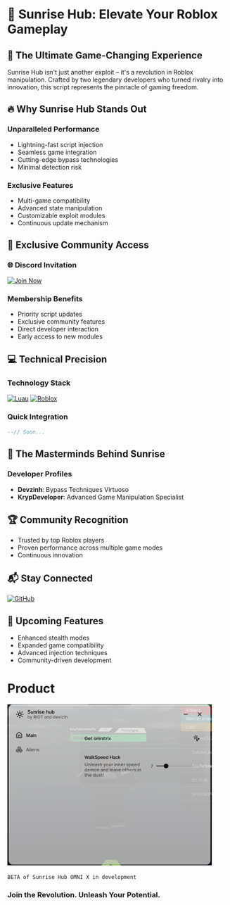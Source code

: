 # 🌅 Sunrise Hub: Elevate Your Roblox Gameplay

## 🚀 The Ultimate Game-Changing Experience

Sunrise Hub isn't just another exploit – it's a revolution in Roblox manipulation. Crafted by two legendary developers who turned rivalry into innovation, this script represents the pinnacle of gaming freedom.

## 🔥 Why Sunrise Hub Stands Out

### Unparalleled Performance
- Lightning-fast script injection
- Seamless game integration
- Cutting-edge bypass technologies
- Minimal detection risk

### Exclusive Features
- Multi-game compatibility
- Advanced state manipulation
- Customizable exploit modules
- Continuous update mechanism

## 👑 Exclusive Community Access

### 🌐 Discord Invitation
[![Join Now](https://img.shields.io/badge/Join-Sunrise%20Hub-7289DA?style=for-the-badge&logo=discord&logoColor=white)](https://discord.gg/JJmTR4rqTZ)

### Membership Benefits
- Priority script updates
- Exclusive community features
- Direct developer interaction
- Early access to new modules

## 💻 Technical Precision

### Technology Stack
[![Luau](https://img.shields.io/badge/Lua-2C2D72?style=for-the-badge&logo=lua&logoColor=white)](https://create.roblox.com/docs/luau)
[![Roblox](https://img.shields.io/badge/Roblox-000000?style=for-the-badge&logo=roblox&logoColor=white)](https://www.roblox.com/)

### Quick Integration

```lua
--// Soon...
```

## 👥 The Masterminds Behind Sunrise

### Developer Profiles
- **Devzinh**: Bypass Techniques Virtuoso
- **KrypDeveloper**: Advanced Game Manipulation Specialist

## 🏆 Community Recognition
- Trusted by top Roblox players
- Proven performance across multiple game modes
- Continuous innovation

## 📬 Stay Connected

[![GitHub](https://img.shields.io/badge/GitHub-Upcoming%20Repository-181717?style=for-the-badge&logo=github&logoColor=white)](https://github.com/KrypDeveloper/Sunrise-Hub)

## 🚀 Upcoming Features
- Enhanced stealth modes
- Expanded game compatibility
- Advanced injection techniques
- Community-driven development

# Product
![BETA PHOTO](https://raw.githubusercontent.com/KrypDeveloper/Sunrise-Hub/refs/heads/main/Images/BETA.png)

`BETA of Sunrise Hub OMNI X in development`

### Join the Revolution. Unleash Your Potential.
